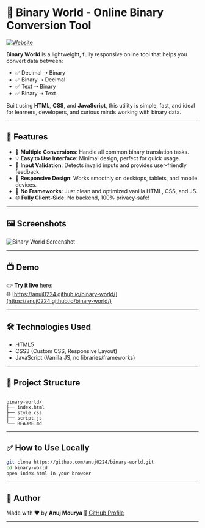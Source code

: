 
# 🔢 Binary World - Online Binary Conversion Tool

[![Website](https://img.shields.io/badge/Live%20Demo-Click%20Here-blue)](https://anuj0224.github.io/binary-world/)

**Binary World** is a lightweight, fully responsive online tool that helps you convert data between:
- ✅ Decimal ➝ Binary
- ✅ Binary ➝ Decimal
- ✅ Text ➝ Binary
- ✅ Binary ➝ Text

Built using **HTML**, **CSS**, and **JavaScript**, this utility is simple, fast, and ideal for learners, developers, and curious minds working with binary data.

---

## 🚀 Features

- 🔁 **Multiple Conversions**: Handle all common binary translation tasks.
- 💡 **Easy to Use Interface**: Minimal design, perfect for quick usage.
- 🧠 **Input Validation**: Detects invalid inputs and provides user-friendly feedback.
- 📱 **Responsive Design**: Works smoothly on desktops, tablets, and mobile devices.
- 🧰 **No Frameworks**: Just clean and optimized vanilla HTML, CSS, and JS.
- 🌐 **Fully Client-Side**: No backend, 100% privacy-safe!

---

## 🖼️ Screenshots

![Binary World Screenshot](https://i.ibb.co/jPLVtG4b/screencapture-anuj0224-github-io-binary-world-2025-05-25-17-11-08.png) <!-- Replace with your actual screenshot if needed -->

---

## 📺 Demo

👉 **Try it live** here:  
🌐 [https://anuj0224.github.io/binary-world/](https://anuj0224.github.io/binary-world/)

---

## 🛠️ Technologies Used

- HTML5
- CSS3 (Custom CSS, Responsive Layout)
- JavaScript (Vanilla JS, no libraries/frameworks)

---

## 📁 Project Structure

```

binary-world/
├── index.html
├── style.css
├── script.js
└── README.md

````

---

## ✅ How to Use Locally

```bash
git clone https://github.com/anuj0224/binary-world.git
cd binary-world
open index.html in your browser
````

---

## 🧠 Author

Made with ❤️ by **Anuj Mourya**
🔗 [GitHub Profile](https://github.com/anuj0224)

---


